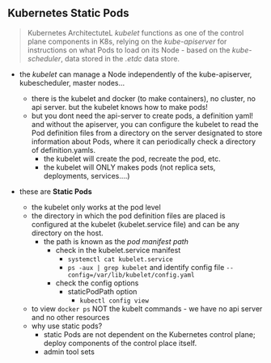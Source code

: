 ## Kubernetes Static Pods

> Kubernetes ArchitectuteL _kubelet_ functions as one of the control plane components in K8s, relying on the _kube-apiserver_ for instructions on what Pods to load on its Node - based on the _kube-scheduler_, data stored in the _.etdc_ data store.

* the _kubelet_ can manage a Node independently of the kube-apiserver, kubescheduler, master nodes...
    * there is the kubelet and docker (to make containers), no cluster, no api server. but the kubelet knows how to make pods!
    * but you dont need the api-server to create pods, a definition yaml! and without the apiserver, you can configure the kubelet to read the Pod definition files from a directory on the server designated to store information about Pods, where it can periodically check a directory of definition.yamls.
        * the kubelet will create the pod, recreate the pod, etc.  
        * the kubelet will ONLY makes pods (not replica sets, deployments, services....)

* these are **Static Pods**
    * the kubelet only works at the pod level
    * the directory in which the pod definition files are placed is configured at the kubelet (kubelet.service file) and can be any directory on the host.
        * the path is known as the _pod manifest path_ 
            * check in the kubelet.service manifest 
                * `systemctl cat kubelet.service`
                * `ps -aux | grep kubelet` and identify config file `--config=/var/lib/kubelet/config.yaml`
            * check the config options
                * staticPodPath option
                    * `kubectl config view`
    * to view `docker ps` NOT the kubelt commands - we have no api server and no other resources
    * why use static pods?
        * static Pods are not dependent on the Kubernetes control plane; deploy components of the control place itself.
        * admin tool sets
